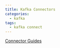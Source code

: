 ```yaml
---
title: Kafka Connectors
categories:
  - kafka
tags: 
  - kafka connect
---
```


[Connector Guides](https://docs.hazelcast.com/hazelcast/5.5/integrate/connectors)